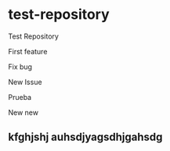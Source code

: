 # test-repository
Test Repository

First feature

Fix bug

New Issue

Prueba

New new

kfghjshj auhsdjyagsdhjgahsdg
-------------------
